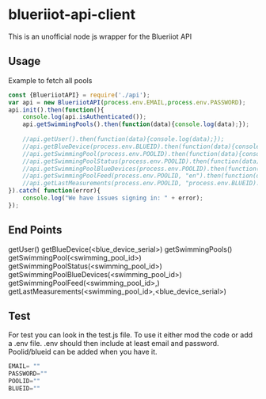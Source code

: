 # blueriiot-api-client
This is an unofficial node js wrapper for the Blueriiot API

## Usage
Example to fetch all pools

```javascript
const {BlueriiotAPI} = require('./api');
var api = new BlueriiotAPI(process.env.EMAIL,process.env.PASSWORD);
api.init().then(function(){
    console.log(api.isAuthenticated());
    api.getSwimmingPools().then(function(data){console.log(data);});
    
    //api.getUser().then(function(data){console.log(data);});
    //api.getBlueDevice(process.env.BLUEID).then(function(data){console.log(data);});
    //api.getSwimmingPool(process.env.POOLID).then(function(data){console.log(data);});
    //api.getSwimmingPoolStatus(process.env.POOLID).then(function(data){console.log(data);});
    //api.getSwimmingPoolBlueDevices(process.env.POOLID).then(function(data){console.log(data);});
    //api.getSwimmingPoolFeed(process.env.POOLID, "en").then(function(data){console.log(data);});
    //api.getLastMeasurements(process.env.POOLID, "process.env.BLUEID).then(function(data){console.log(data);});
}).catch( function(error){
    console.log("We have issues signing in: " + error);
});
```

## End Points
getUser()
getBlueDevice(<blue_device_serial>)
getSwimmingPools()
getSwimmingPool(<swimming_pool_id>)
getSwimmingPoolStatus(<swimming_pool_id>)
getSwimmingPoolBlueDevices(<swimming_pool_id>)
getSwimmingPoolFeed(<swimming_pool_id>,<language>)
getLastMeasurements(<swimming_pool_id>,<blue_device_serial>)

## Test
For test you can look in the test.js file. To use it either mod the code or add a .env file.
.env should then include at least email and password. Poolid/blueid can be added when you have it.

```javascript
EMAIL= ""
PASSWORD=""
POOLID=""
BLUEID=""
```